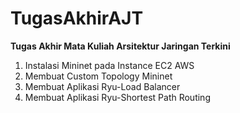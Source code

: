 # TugasAkhirAJT
**Tugas Akhir Mata Kuliah Arsitektur Jaringan Terkini**
1. Instalasi Mininet pada Instance EC2 AWS
2. Membuat Custom Topology Mininet
3. Membuat Aplikasi Ryu-Load Balancer
4. Membuat Aplikasi Ryu-Shortest Path Routing
